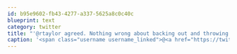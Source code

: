 ```yaml
---
id: b95e9602-fb43-4277-a337-5625a8c0c40c
blueprint: text
category: twitter
title: "'@rtaylor agreed. Nothing wrong about backing out and throwing your support behind someone else."
caption: '<span class="username username_linked">@<a href="https://twitter.com/rtaylor" title="Elon Musk">rtaylor</a></span> agreed. Nothing wrong about backing out and throwing your support behind someone else.'
---
```

